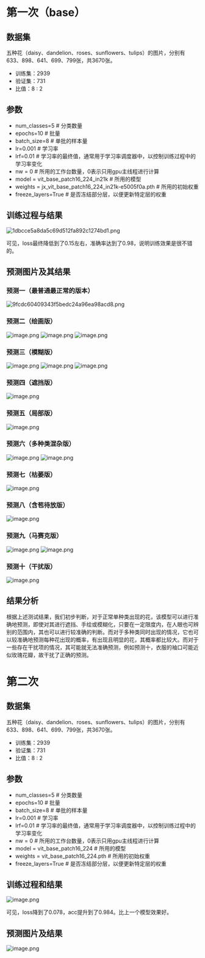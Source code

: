 # 第一次（base）
## 数据集

五种花（daisy、dandelion、roses、sunflowers、tulips）的图片，分别有633、898、641、699、799张，共3670张。
* 训练集：2939
* 验证集：731
* 比值：8 : 2
## 参数

* num_classes=5 # 分类数量
* epochs=10 # 批量
* batch_size=8 # 单批的样本量
* lr=0.001 # 学习率
* lrf=0.01 # 学习率的最终值，通常用于学习率调度器中，以控制训练过程中的学习率变化
* nw = 0 # 所用的工作台数量，0表示只用gpu主线程进行计算
* model = vit_base_patch16_224_in21k # 所用的模型
* weights = jx_vit_base_patch16_224_in21k-e5005f0a.pth # 所用的初始权重
* freeze_layers=True # 是否冻结部分层，以便更新特定层的权重

## 训练过程与结果

![1dbcce5a8da5c69d512fa892c1274bd1.png](https://youki-1330066034.cos.ap-guangzhou.myqcloud.com/machine-learning/202411161631217.png)

可见，loss最终降低到了0.15左右，准确率达到了0.98，说明训练效果是很不错的。
## 预测图片及其结果
### 预测一（最普通最正常的版本）

![9fcdc60409343f5bedc24a96ea98acd8.png](https://youki-1330066034.cos.ap-guangzhou.myqcloud.com/machine-learning/202411161636240.png)

### 预测二（绘画版）

![image.png](https://youki-1330066034.cos.ap-guangzhou.myqcloud.com/machine-learning/202411161911323.png)
![image.png](https://youki-1330066034.cos.ap-guangzhou.myqcloud.com/machine-learning/202411161928508.png)
![image.png](https://youki-1330066034.cos.ap-guangzhou.myqcloud.com/machine-learning/202411161914492.png)

### 预测三（模糊版）

![image.png](https://youki-1330066034.cos.ap-guangzhou.myqcloud.com/machine-learning/202411161911775.png)
![image.png](https://youki-1330066034.cos.ap-guangzhou.myqcloud.com/machine-learning/202411161912253.png)
![image.png](https://youki-1330066034.cos.ap-guangzhou.myqcloud.com/machine-learning/202411161912415.png)

### 预测四（遮挡版）

![image.png](https://youki-1330066034.cos.ap-guangzhou.myqcloud.com/machine-learning/202411161913134.png)

### 预测五（局部版）

![image.png](https://youki-1330066034.cos.ap-guangzhou.myqcloud.com/machine-learning/202411161930420.png)

### 预测六（多种类混杂版）

![image.png](https://youki-1330066034.cos.ap-guangzhou.myqcloud.com/machine-learning/202411161916485.png)
![image.png](https://youki-1330066034.cos.ap-guangzhou.myqcloud.com/machine-learning/202411161917166.png)

### 预测七（枯萎版）

![image.png](https://youki-1330066034.cos.ap-guangzhou.myqcloud.com/machine-learning/202411161920186.png)

### 预测八（含苞待放版）

![image.png](https://youki-1330066034.cos.ap-guangzhou.myqcloud.com/machine-learning/202411161920634.png)

### 预测九（马赛克版）

![image.png](https://youki-1330066034.cos.ap-guangzhou.myqcloud.com/machine-learning/202411161926628.png)
![image.png](https://youki-1330066034.cos.ap-guangzhou.myqcloud.com/machine-learning/202411161926564.png)

### 预测十（干扰版）

![image.png](https://youki-1330066034.cos.ap-guangzhou.myqcloud.com/machine-learning/202411161934780.png)

## 结果分析

根据上述测试结果，我们初步判断，对于正常单种类出现的花，该模型可以进行准确地预测，即使对其进行遮挡、手绘或模糊化，只要在一定限度内，在人眼也可辨别的范围内，其也可以进行较准确的判断。而对于多种类同时出现的情况，它也可以较准确地预测每种花出现的概率，有出现且明显的花，其概率都比较大。而对于一些存在干扰项的情况，其可能就无法准确预测，例如预测十，衣服的袖口可能近似玫瑰花瓣，故干扰了正确的预测。

# 第二次

## 数据集

五种花（daisy、dandelion、roses、sunflowers、tulips）的图片，分别有633、898、641、699、799张，共3670张。
* 训练集：2939
* 验证集：731
* 比值：8 : 2
## 参数

* num_classes=5 # 分类数量
* epochs=10 # 批量
* batch_size=8 # 单批的样本量
* lr=0.001 # 学习率
* lrf=0.01 # 学习率的最终值，通常用于学习率调度器中，以控制训练过程中的学习率变化
* nw = 0 # 所用的工作台数量，0表示只用gpu主线程进行计算
* model = vit_base_patch16_224 # 所用的模型
* weights = vit_base_patch16_224.pth # 所用的初始权重
* freeze_layers=True # 是否冻结部分层，以便更新特定层的权重

## 训练过程和结果

![image.png](https://youki-1330066034.cos.ap-guangzhou.myqcloud.com/machine-learning/202411162026109.png)

可见，loss降到了0.078，acc提升到了0.984。比上一个模型效果好。

## 预测图片及结果

![image.png](https://youki-1330066034.cos.ap-guangzhou.myqcloud.com/machine-learning/202411162028715.png)
